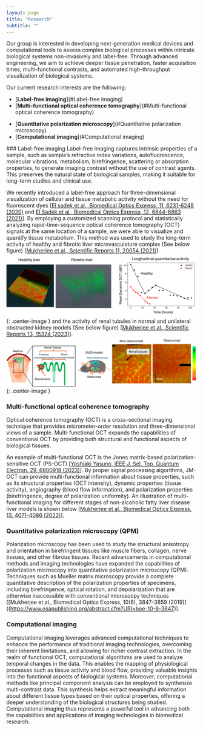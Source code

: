 ```yaml
---
layout: page
title: "Research"
subtitle: ""
---
```


Our group is interested in developing next-generation medical devices and computational tools to assess complex biological processes within intricate biological systems non-invasively and label-free. Through advanced engineering, we aim to achieve deeper tissue penetration, faster acquisition times, multi-functional contrasts, and automated high-throughput visualization of biological systems.

Our current research interests are the following: 
* [**Label-free imaging**](#Label-free imaging)
* [**Multi-functional optical coherence tomography**](#Multi-functional optical coherence tomography)
- [**Quantitative polarization microscopy**](#Quantitative polarization microscopy)
- [**Computational imaging**](#Computational imaging) 

<div id="Label-free imaging"></div>
### Label-free imaging
Label-free imaging captures intrinsic properties of a sample, such as sample’s refractive index variations, autofluorescence, molecular vibrations, metabolism, birefringence, scattering or absorption properties, to generate imaging contrast without the use of contrast agents. This preserves the natural state of biological samples, making it suitable for long-term studies and clinical use.

We recently introduced a label-free approach for three-dimensional visualization of cellular and tissue metabolic activity without the need for fluorescent dyes [[El sadek et al., Biomedical Optics Express, 11, 6231-6248 (2020)](https://www.osapublishing.org/boe/abstract.cfm?uri=boe-11-11-6231) and [El Sadek et al., Biomedical Optics Express, 12, 6844-6863 (2021)](https://www.osapublishing.org/boe/abstract.cfm?uri=boe-12-11-6844)]. By employing a customized scanning protocol and statistically analyzing rapid-time-sequence optical coherence tomography (OCT) signals at the same location of a sample, we were able to visualize and quantify tissue metabolism. This method was used to study the long-term activity of healthy and fibrotic liver microvasculature complex (See below figure) [[Mukherjee et al., Scientific Reports 11, 20054 (2021)](https://www.nature.com/articles/s41598-021-98909-6)]
![Liver longitudinal study results](../assets/img/liver_LongitudinalStudy.png){: .center-image }
and the activity of renal tubules in normal and unilateral obstructed kidney models (See below figure) [[Mukherjee et al., Scientific Reports 13, 15324 (2023)](https://www.nature.com/articles/s41598-023-42559-3)].
![Renal tubule results](../assets/img/renal_tubule.png){: .center-image }

### Multi-functional optical coherence tomography <span id="Multi-functional optical coherence tomography"><span>
Optical coherence tomography (OCT) is a cross-sectional imaging technique that provides micrometer-order resolution and three-dimensional views of a sample. Multi-functional OCT expands the capabilities of conventional OCT by providing both structural and functional aspects of biological tissues.

An example of multi-functional OCT is the Jones matrix-based polarization-sensitive OCT (PS-OCT) [[Yoshiaki Yasuno, IEEE J. Sel. Top. Quantum Electron. 29, 6800918 (2023)](https://ieeexplore.ieee.org/document/10050559)]. By proper signal processing algorithms, JM-OCT can provide multi-functional information about tissue properties, such as its structural properties (OCT intensity), dynamic properties (tissue activity), angiography (blood flow information), and polarization properties (birefringence, degree of polarization uniformity). An illustration of multi-functional imaging for different stages of non-alcoholic fatty liver disease liver models is shown below [[Mukherjee et al., Biomedical Optics Express, 13, 4071-4086 (2022)](https://opg.optica.org/boe/abstract.cfm?uri=boe-13-7-4071)].

### Quantitative polarization microscopy (QPM) <span id="Quantitative polarization microscopy"><span>
Polarization microscopy has been used to study the structural anisotropy and orientation in birefringent tissues like muscle fibers, collagen, nerve tissues, and other fibrous tissues. Recent advancements in computational methods and imaging technologies have expanded the capabilities of polarization microscopy into quantitative polarization microscopy (QPM). Techniques such as Mueller matrix microscopy provide a complete quantitative description of the polarization properties of specimens, including birefringence, optical rotation, and depolarization that are otherwise inaccessible with conventional microscopy techniques [[Mukherjee et al., Biomedical Optics Express, 10(8), 3847-3859 (2019)] ((https://www.osapublishing.org/abstract.cfm?URI=boe-10-8-3847)].

### Computational imaging <span id="Computational imaging"><span>

Computational imaging leverages advanced computational techniques to enhance the performance of traditional imaging technologies, overcoming their inherent limitations, and allowing for richer contrast extraction.   In the realm of functional OCT, computational algorithms are used to analyze temporal changes in the data. This enables the mapping of physiological processes such as tissue activity and blood flow, providing valuable insights into the functional aspects of biological systems. Moreover, computational methods like principal component analysis can be employed to synthesize multi-contrast data. This synthesis helps extract meaningful information about different tissue types based on their optical properties, offering a deeper understanding of the biological structures being studied. Computational imaging thus represents a powerful tool in advancing both the capabilities and applications of imaging technologies in biomedical research.
